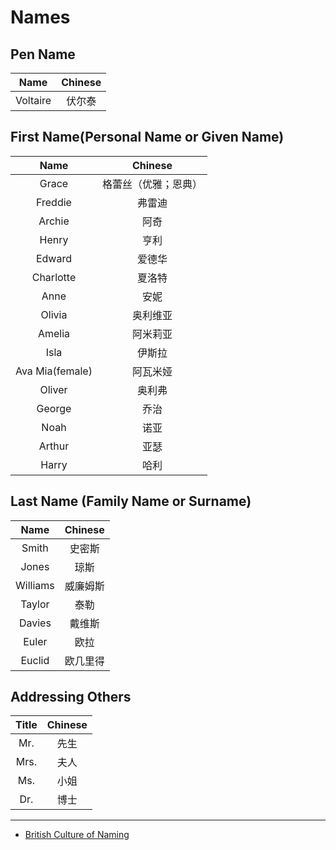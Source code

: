 # Names

## Pen Name
|Name|Chinese|
| :---: | :---: |
|Voltaire|伏尔泰|

## First Name(Personal Name or Given Name)
|Name|Chinese|
| :---: | :---: |
|Grace|格蕾丝（优雅；恩典）|
|Freddie|弗雷迪|
|Archie|阿奇|
|Henry|亨利|
|Edward|爱德华|
|Charlotte|夏洛特|
|Anne|安妮|
|Olivia|奥利维亚|
|Amelia|阿米莉亚|
|Isla|伊斯拉|
|Ava Mia(female)|阿瓦米娅|
|Oliver|奥利弗|
|George|乔治|
|Noah|诺亚|
|Arthur|亚瑟|
|Harry|哈利|


## Last Name (Family Name or Surname)
|Name|Chinese|
| :---: | :---: |
|Smith|史密斯|
|Jones|琼斯|
|Williams|威廉姆斯|
|Taylor|泰勒|
|Davies|戴维斯|
|Euler|欧拉|
|Euclid|欧几里得|

## Addressing Others
|Title|Chinese|
| :---: | :---: |
|Mr.|先生|
|Mrs.|夫人|
|Ms.|小姐|
|Dr.|博士|

---
- [British Culture of Naming](https://culturalatlas.sbs.com.au/british-culture/british-culture-naming)